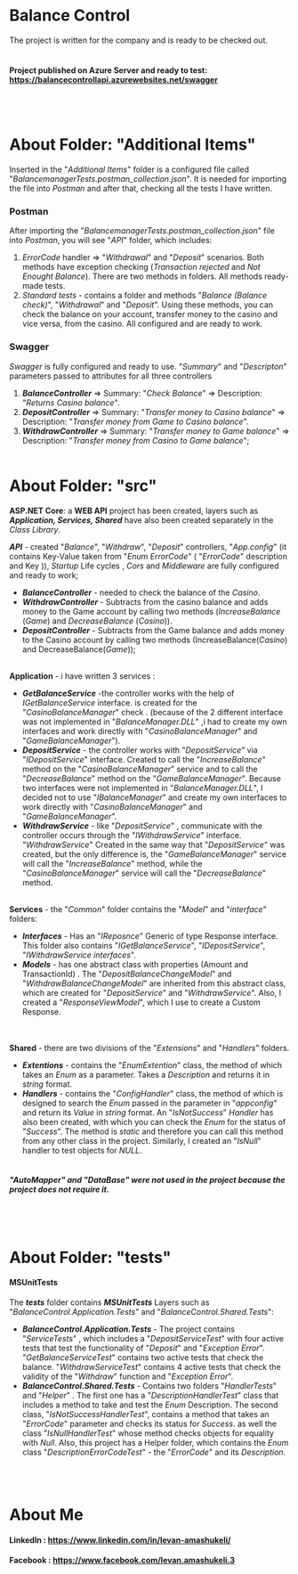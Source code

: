 ﻿# Balance Control

The project is written for the company and is ready to be checked out.
<br><br/>
#### Project published on Azure Server and ready to test: https://balancecontrollapi.azurewebsites.net/swagger
<br><br/>

# About Folder: "Additional Items"

Inserted in the "*Additional Items*" folder is a configured file called "*BalancemanagerTests.postman_collection.json*". It is needed for importing the file into *Postman* and after that, checking all the tests I have written.  
  
### Postman
 After importing the "*BalancemanagerTests.postman_collection.json*"  file into *Postman*, you will see "*API*" folder, which includes:
1. *ErrorCode* handler => "*Withdrawal*" and "*Deposit*" scenarios. Both methods have exception checking (*Transaction rejected* and *Not Enought Balance*). There are two methods in folders. All methods ready-made tests.
2. *Standard tests* - contains a folder and methods "*Balance (Balance check)*", "*Withdrawal*" and "*Deposit*". Using these methods, you can check the balance on your account, transfer money to the casino and vice versa, from the casino. All configured and are ready to work.

### Swagger
 *Swagger* is fully configured and ready to use. "*Summary*" and "*Descripton*" parameters passed to attributes for all three controllers
1. ***BalanceController*** => Summary: "*Check Balance*" => Description: "*Returns Casino balance*".
2. ***DepositController*** => Summary: "*Transfer money to Casino balance*" => Description: "*Transfer money from Game to Casino balance*".
3. ***WithdrawController*** => Summary: "*Transfer money to Game balance*" => Description: "*Transfer money from Casino to Game balance*";
<br><br/>
# About Folder: "src"

**ASP.NET Core**: a **WEB API** project has been created, layers such as ***Application, Services, Shared*** have also been created separately in the *Class Library*.

 ***API*** - created "*Balance*", "*Withdraw*", "*Deposit*" controllers, "*App.config*" (it contains Key-Value taken from "*Enum ErrorCode*" ( "*ErrorCode*" description and Key )), *Startup* Life cycles , *Cors* and *Middleware* are fully configured and ready to work;

 - ***BalanceController*** - needed to check the balance of the *Casino*.
 - ***WithdrawController*** - Subtracts from the casino balance and adds money to the Game account by calling two methods (*IncreaseBalance* (*Game*) and *DecreaseBalance* (*Casino*)).
 - ***DepositController*** - Subtracts from the Game balance and adds money to the Casino account by calling two methods (IncreaseBalance(*Casino*) and DecreaseBalance(*Game*));
<br><br/>

 **Application** - i have written 3 services :
 - ***GetBalanceService*** -the controller works with the help of  *IGetBalanceService* interface. is created for the   "*CasinoBalanceManager*" check . (because of the 2 different interface was not implemented  in  "*BalanceManager.DLL*" ,i had to create my own interfaces and work directly with "*CasinoBalanceManager*" and  "*GameBalanceManager*").
 - ***DepositService*** - the controller works with "*DepositService*" via "*IDepositService*" interface. Created to call the "*IncreaseBalance*" method on the "*CasinoBalanceManager*" service and to call the "*DecreaseBalance*" method on the "*GameBalanceManager*". Because two interfaces were not implemented in "*BalanceManager.DLL*", I decided not to use "*IBalanceManager*" and create my own interfaces to work directly with "*CasinoBalanceManager*" and "*GameBalanceManager*".
 - ***WithdrawService*** - like "*DepositService*" , communicate with the controller occurs through the "*IWithdrawService*" interface. "*WithdrawService*" Created in the same way that "*DepositService*" was created, but the only difference is, the "*GameBalanceManager*" service will call the "*IncreaseBalance*" method, while the "*CasinoBalanceManager*" service will call the "*DecreaseBalance*" method.
<br><br/>
 
 
****Services**** - the "*Common*" folder contains the "*Model*" and "*interface*" folders:
  - ***Interfaces*** - Has an "*IReposnce<T>*" Generic of type Response interface. This folder also contains "*IGetBalanceService*", "*IDepositService*", "*IWithdrawService interfaces*".
  - ***Models*** - has one abstract class with properties (Amount
  and TransactionId) . The "*DepositBalanceChangeModel*" and "*WithdrawBalanceChangeModel*" are inherited from this abstract class, which are created for "*DepositService*" and "*WithdrawService*".
  Also, I created a "*ResponseViewModel*", which I use to create a Custom Response.

<br><br/>
****Shared**** -  there are two divisions of the "*Extensions*" and "*Handlers*" folders.

  - ***Extentions*** - contains the "*EnumExtention*" class, the method of which takes an *Enum* as a parameter. Takes a *Description* and returns it in *string* format. 
 - ***Handlers*** - contains the "*ConfigHandler*" class, the method of which is designed to search the *Enum* passed in the parameter in "*appconfig*" and return its *Value* in *string* format. An "*IsNotSuccess*" *Handler* has also been created, with which you can check the *Enum* for the status of "*Success*". The method is *static* and therefore you can call this method from any other class in the project. Similarly, I created an "*IsNull*" handler to test objects for *NULL*.
<br><br/>

##### "*AutoMapper*" and "*DataBase*"  were not used in the project because the project does not require it.

<br><br/>
# About Folder: "tests" 

####  MSUnitTests

The ***tests*** folder contains ***MSUnitTests*** Layers such as "*BalanceControl.Application.Tests*" and "*BalanceControl.Shared.Tests*":

 - ***BalanceControl.Application.Tests*** - The project contains "*ServiceTests*" , which includes a "*DepositServiceTest*" with four active tests that test the functionality of "*Deposit*" and "*Exception Error*". "*GetBalanceServiceTest*" contains two active tests that check the balance. "*WithdrawServiceTest*" contains 4 active tests that check the validity of the "*Withdraw*" function and "*Exception Error*".
 - ***BalanceControl.Shared.Tests*** - Contains two folders "*HandlerTests*" and "*Helper*" . The first one has a "*DescriptionHandlerTest*" class that includes a method to take and test the *Enum* Description. The second class, "*IsNotSuccessHandlerTest*", contains a method that takes an "*ErrorCode*" parameter and checks its status for *Success*. as well the class "*IsNullHandlerTest*" whose method checks objects for equality with *Null*.
 Also, this project has a Helper folder, which contains the *Enum* class "*DescriptionErrorCodeTest*" - the "*ErrorCode*" and its *Description*.


<br><br/>
# About Me
####  LinkedIn : https://www.linkedin.com/in/levan-amashukeli/

####  Facebook : https://www.facebook.com/levan.amashukeli.3
